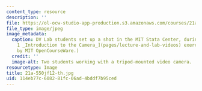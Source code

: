 ```yaml
---
content_type: resource
description: ''
file: https://ol-ocw-studio-app-production.s3.amazonaws.com/courses/21a-550j-dv-lab-documenting-science-through-video-and-new-media-fall-2012/114eb77c608281fc06ad4bddf7b95ced_21a-550jf12-th.jpg
file_type: image/jpeg
image_metadata:
  caption: DV Lab students set up a shot in the MIT Stata Center, during their [Lab
    1 _Introduction to the Camera_](pages/lecture-and-lab-videos) exercise. (Image
    by MIT OpenCourseWare.)
  credit: ''
  image-alt: Two students working with a tripod-mounted video camera.
resourcetype: Image
title: 21a-550jf12-th.jpg
uid: 114eb77c-6082-81fc-06ad-4bddf7b95ced
---
```

